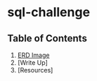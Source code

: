# sql-challenge


## Table of Contents
1. [ERD Image](https://github.com/jeugenio103/sql-challenge/blob/939eb1c55a6e66b3b700d9706c7053b77410a57c/ERDimage.png)
2. [Write Up]
3. [Resources]
